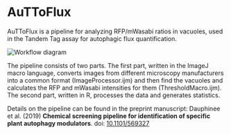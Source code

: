 # AuTToFlux
AuTToFlux is a pipeline for analyzing RFP/mWasabi ratios in vacuoles, used in the Tandem Tag assay for autophagic flux quantification. 

![Workflow diagram](https://user-images.githubusercontent.com/6480370/54531906-c0c39800-4986-11e9-868f-4f0e9ecb9d00.png)

The pipeline consists of two parts. The first part, written in the ImageJ macro language, converts images from different microscopy manufacturers into a common format (ImageProcessor.ijm) and then find the vacuoles and calculates the RFP and mWasabi intensities for them (ThresholdMacro.ijm). The second part, written in R, processes the data and generates statistics. 

Details on the pipeline can be found in the preprint manuscript: Dauphinee et al. (2019) <b>Chemical screening pipeline for identification of specific plant autophagy modulators</b>. doi: [10.1101/569327](https://doi.org/10.1101/569327) 
